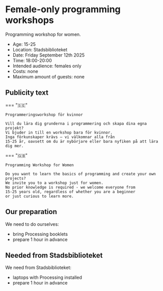 # Female-only programming workshops

Programming workshop for women.


- Age: 15-25
- Location: Stadsbiblioteket
- Date: Friday September 12th 2025 
- Time: 18:00-20:00
- Intended audience: females only
- Costs: none
- Maximum amount of guests: none

## Publicity text

=== "🇸🇪"

    Programmeringsworkshop för kvinnor

    Vill du lära dig grunderna i programmering och skapa dina egna projekt?
    Vi bjuder in till en workshop bara för kvinnor.
    Inga förkunskaper krävs – vi välkomnar alla från
    15-25 år, oavsett om du är nybörjare eller bara nyfiken på att lära dig mer.

=== "🇬🇧"

    Programming Workshop for Women

    Do you want to learn the basics of programming and create your own projects?
    We invite you to a workshop just for women.
    No prior knowledge is required - we welcome everyone from
    15-25 years old, regardless of whether you are a beginner
    or just curious to learn more.

## Our preparation

We need to do ourselves:

- bring Processing booklets
- prepare 1 hour in advance

## Needed from Stadsbiblioteket

We need from Stadsbiblioteket:

- laptops with Processing installed
- prepare 1 hour in advance

